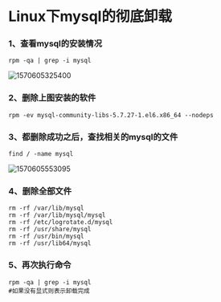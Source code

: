 # Linux下mysql的彻底卸载

### 1、查看mysql的安装情况

```
rpm -qa | grep -i mysql
```

![1570605325400](typora-user-images/1570605325400.png)

### 2、删除上图安装的软件

```
rpm -ev mysql-community-libs-5.7.27-1.el6.x86_64 --nodeps
```

### 3、都删除成功之后，查找相关的mysql的文件

```
find / -name mysql
```

![1570605553095](typora-user-images/1570605553095.png)

### 4、删除全部文件

```
rm -rf /var/lib/mysql
rm -rf /var/lib/mysql/mysql
rm -rf /etc/logrotate.d/mysql
rm -rf /usr/share/mysql
rm -rf /usr/bin/mysql
rm -rf /usr/lib64/mysql
```

### 5、再次执行命令

```shell
rpm -qa | grep -i mysql
#如果没有显式则表示卸载完成
```

